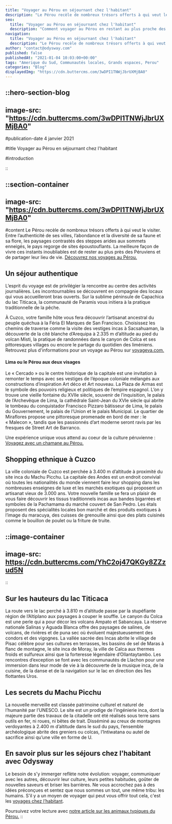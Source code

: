 ```yaml
---
title: "Voyager au Pérou en séjournant chez l'habitant"
description: "Le Pérou recèle de nombreux trésors offerts à qui veut le visiter. Entre l’authenticité de ses villes, l’abondance et la diversité de sa faune et sa flore, les paysages contrastés des steppes arides aux sommets enneigés, le pays regorge de sites époustouflants. La meilleure façon de vivre ces instants inoubliables est de rester au plus près des Péruviens et de partager leur lieu de vie."
seo:
  title: "Voyager au Pérou en séjournant chez l'habitant"
  description: "Comment voyager au Pérou en restant au plus proche des communautés locales, pour vivre un séjour inoubliable."
navigation:
  title: "Voyager au Pérou en séjournant chez l'habitant"
  description: "Le Pérou recèle de nombreux trésors offerts à qui veut le visiter. Entre l’authenticité de ses villes, l’abondance et la diversité de sa faune et sa flore, les paysages contrastés des steppes arides aux sommets enneigés, le pays regorge de sites époustouflants. La meilleure façon de vivre ces instants inoubliables est de rester au plus près des Péruviens et de partager leur lieu de vie."
author: "contact@odysway.com"
published: false
publishedAt: "2021-01-04 10:03:00+00:00"
tags: "Amerique du Sud, Communautés locales, Grands espaces, Perou"
categories: "Blog"
displayedImg: "https://cdn.buttercms.com/3wDPI1TNWjJbrUXMjBA0"
---
```


::hero-section-blog
---
image-src: "https://cdn.buttercms.com/3wDPI1TNWjJbrUXMjBA0"
---
#publication-date
4 janvier 2021

#title
Voyager au Pérou en séjournant chez l'habitant

#introduction

::

::section-container
---
image-src: "https://cdn.buttercms.com/3wDPI1TNWjJbrUXMjBA0"
---
#content
Le Pérou recèle de nombreux trésors offerts à qui veut le visiter. Entre l’authenticité de ses villes, l’abondance et la diversité de sa faune et sa flore, les paysages contrastés des steppes arides aux sommets enneigés, le pays regorge de sites époustouflants. La meilleure façon de vivre ces instants inoubliables est de rester au plus près des Péruviens et de partager leur lieu de vie. [Découvrez nos voyages au Pérou.](https://odysway.com/destinations/perou)

## **Un séjour authentique**

L’esprit du voyage est de privilégier la rencontre au centre des activités journalières. Les incontournables se découvrent en compagnie des locaux qui vous accueilleront bras ouverts. Sur la sublime péninsule de Capachica du lac Titicaca, la communauté de Paramis vous initiera à la pratique traditionnelle de la pêche.

À Cuzco, votre famille hôte vous fera découvrir l’artisanat ancestral du peuple quéchua à la Féria El Marques de San Francisco. Choisissez les chemins de traverse comme la visite des vestiges incas à Sacsahuaman, la découverte de la cité blanche d’Arequipa à 2.335 m d’altitude au pied du volcan Misti, la pratique de randonnées dans le canyon de Colca et ses pittoresques villages ou encore le partage du quotidien des liméniens. Retrouvez plus d'informations pour un voyage au Pérou sur [voyageva.com.](http://www.voyageva.com)

#### **Lima ou le Pérou aux deux visages**

Le « Cercado » ou le centre historique de la capitale est une invitation à remonter le temps avec ses vestiges de l’époque coloniale mélangés aux constructions d’inspiration Art déco et Art nouveau. La Plaza de Armas est le symbole des pouvoirs religieux et politiques de l’empire espagnol. L’on y trouve une vieille fontaine du XVIIe siècle, souvenir de l’inquisition, le palais de l’Archevêque de Lima, la cathédrale Saint-Jean du XVIe siècle qui abrite le tombeau du conquistador Francisco Pizzaro bâtisseur de Lima, le palais du Gouvernement, le palais de l’Union et le palais Municipal. Le quartier de Miraflores propose une pittoresque promenade en bord de mer : le « Malecon », tandis que les passionnés d’art moderne seront ravis par les fresques de Street Art de Barranco.

Une expérience unique vous attend au coeur de la culture péruvienne : [Voyagez avec un chamane au Pérou.](https://odysway.com/voyages/voyage-chamanique-perou?utm_source=article&utm_medium=blog&utm_campaign=p%C3%A9rou+chez+l%27habitant)

## **Shopping ethnique à Cuzco**

La ville coloniale de Cuzco est perchée à 3.400 m d’altitude à proximité du site inca du Machu Picchu. La capitale des Andes est un endroit convivial où toutes les nationalités du monde viennent faire leur shopping dans les nombreuses enseignes de luxe et les marchés exotiques qui proposent un artisanat vieux de 3.000 ans. Votre nouvelle famille se fera un plaisir de vous faire découvrir les tissus traditionnels incas aux bandes bigarrées et symboles de la Pachamama du marché couvert de San Pedro. Les étals proposent des spécialités locales bon marché et des produits exotiques à l’image du maracuya, des cuisses de grenouille ainsi que des plats cuisinés comme le bouillon de poulet ou la friture de truite. 

::image-container
---
image-src: https://cdn.buttercms.com/YhC2oj47QKGy8ZZzud5N
---
::

## **Sur les hauteurs du lac Titicaca**

La route vers le lac perché à 3.810 m d’altitude passe par la stupéfiante région de l’Altiplano aux paysages à couper le souffle. Le canyon du Colca est une perle qui a pour décor les volcans Ampato et Sabancaya. La réserve nationale Salinas y Aguada Blanca offre des paysages de salines, de volcans, de rivières et de puna sec où évoluent majestueusement des condors et des vigognes. La vallée sacrée des Incas abrite le village de Pisac célèbre pour ses cultures en terrasses, les bassins de sel de Maras à flanc de montagne, le site inca de Moray, la ville de Calca aux thermes froids et sulfureux ainsi que la forteresse légendaire d’Ollantaytambo. Les rencontres d’exception se font avec les communautés de Llachon pour une immersion dans leur mode de vie à la découverte de la musique inca, de la cuisine, de la danse et de la navigation sur le lac en direction des îles flottantes Uros.  

## **Les secrets du Machu Picchu**

La nouvelle merveille est classée patrimoine culturel et naturel de l’humanité par l’UNESCO. Le site est un prodige de l’ingénierie inca, dont la majeure partie des travaux de la citadelle ont été réalisés sous terre sans outils en fer, ni roues, ni bêtes de trait. Disséminé au creux de montagnes verdoyantes à 2.400 m d’altitude dans le sud du pays, l’ensemble archéologique abrite des greniers ou colcas, l’Intiwatana ou autel de sacrifice ainsi qu’une ville en forme de U.

## En savoir plus sur les séjours chez l'habitant avec Odysway

Le besoin de s'y immerger reflète notre évolution: voyager, communiquer avec les autres, découvrir leur culture, leurs petites habitudes, goûter de nouvelles saveurs et briser les barrières. Ne vous accrochez pas à des idées préconçues et sentez que nous sommes un tout, une même tribu: les humains. S'il y a un moyen de voyager qui peut vous offrir tout cela, c'est les [voyages chez l’habitant](https://odysway.com/thematiques/sejours-chez-l-habitant).

Poursuivez votre lecture avec [notre article sur les animaux typiques du Pérou.](https://odysway.com/animaux-typiques-perou)
::
